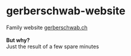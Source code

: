 # gerberschwab-website
Family website [gerberschwab.ch](https://gerberschwab.ch)
\
\
**But why?**
\
Just the result of a few spare minutes
